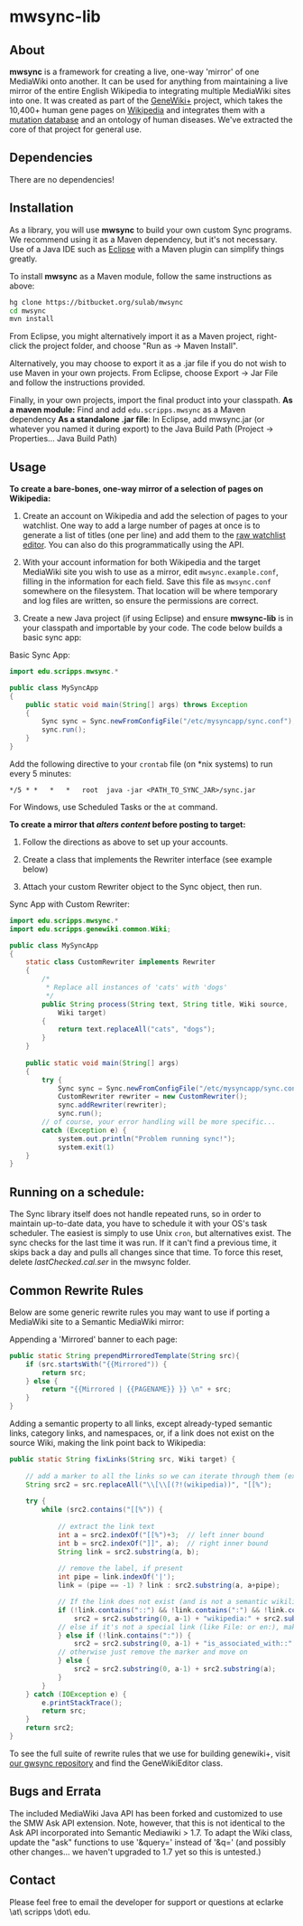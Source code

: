mwsync-lib
==========

About
----------
__mwsync__ is a framework for creating a live, one-way 'mirror' of one MediaWiki onto another. It can be used for anything from maintaining a live mirror of the entire English Wikipedia to integrating multiple MediaWiki sites into one.
It was created as part of the [GeneWiki+](http://genewikiplus.org) project, which takes the 10,400+ human gene pages on [Wikipedia](http://en.wikipedia.org) and integrates them with a [mutation database](http://snpedia.com) and an ontology of human diseases. We've extracted the core of that project for general use.

Dependencies
------------
There are no dependencies! 
    
Installation
------------
As a library, you will use __mwsync__ to build your own custom Sync programs. We recommend using it as a Maven dependency, but it's not necessary. Use of a Java IDE such as [Eclipse](http://eclipse.org) with a Maven plugin can simplify things greatly.

To install __mwsync__ as a Maven module, follow the same instructions as above:

```bash
hg clone https://bitbucket.org/sulab/mwsync
cd mwsync
mvn install
```
    
From Eclipse, you might alternatively import it as a Maven project, right-click the project folder, and choose "Run as -> Maven Install".

Alternatively, you may choose to export it as a .jar file if you do not wish to use Maven in your own projects. From Eclipse, choose Export -> Jar File and follow the instructions provided.

Finally, in your own projects, import the final product into your classpath.
__As a maven module:__
Find and add `edu.scripps.mwsync` as a Maven dependency
__As a standalone .jar file__:
In Eclipse, add mwsync.jar (or whatever you named it during export) to the Java Build Path (Project -> Properties... Java Build Path)

Usage
------
__To create a bare-bones, one-way mirror of a selection of pages on Wikipedia:__

1. Create an account on Wikipedia and add the selection of pages to your watchlist. One way to add a large number of pages at once is to generate a list of titles (one per line) and add them to the [raw watchlist editor](http://en.wikipedia.org/wiki/Special:EditWatchlist/raw). You can also do this programmatically using the API.

2. With your account information for both Wikipedia and the target MediaWiki site you wish to use as a mirror, edit `mwsync.example.conf`, filling in the information for each field. Save this file as `mwsync.conf` somewhere on the filesystem. That location will be where temporary and log files are written, so ensure the permissions are correct.

3. Create a new Java project (if using Eclipse) and ensure __mwsync-lib__ is in your classpath and importable by your code. The code below builds a basic sync app:

Basic Sync App:

```java
import edu.scripps.mwsync.*

public class MySyncApp
{
    public static void main(String[] args) throws Exception
    {
        Sync sync = Sync.newFromConfigFile("/etc/mysyncapp/sync.conf");
        sync.run();
    }
}
```
	
Add the following directive to your `crontab` file (on *nix systems) to run every 5 minutes:

    */5 * *   *   *   root  java -jar <PATH_TO_SYNC_JAR>/sync.jar

For Windows, use Scheduled Tasks or the `at` command.

__To create a mirror that _alters content_ before posting to target:__

1. Follow the directions as above to set up your accounts.

2. Create a class that implements the Rewriter interface (see example below)

3. Attach your custom Rewriter object to the Sync object, then run.

Sync App with Custom Rewriter:

```java
import edu.scripps.mwsync.*
import edu.scripps.genewiki.common.Wiki;

public class MySyncApp
{
    static class CustomRewriter implements Rewriter
    {
        /*
         * Replace all instances of 'cats' with 'dogs'
         */
        public String process(String text, String title, Wiki source,
            Wiki target)
        {
            return text.replaceAll("cats", "dogs");
        }
    }
    
    public static void main(String[] args) 
    {
        try {
            Sync sync = Sync.newFromConfigFile("/etc/mysyncapp/sync.conf");
            CustomRewriter rewriter = new CustomRewriter();
            sync.addRewriter(rewriter);
            sync.run();
        // of course, your error handling will be more specific...
        catch (Exception e) {  
            system.out.println("Problem running sync!");
            system.exit(1)
    }
}
```
	
Running on a schedule:
---------------------
The Sync library itself does not handle repeated runs, so in order to maintain up-to-date data, you have to schedule it with your OS's task scheduler. The easiest is simply to use Unix `cron`, but alternatives exist.
The sync checks for the last time it was run. If it can't find a previous time, it skips back a day and pulls all changes since that time. To force this reset, delete _lastChecked.cal.ser_ in the mwsync folder.

Common Rewrite Rules
----------
Below are some generic rewrite rules you may want to use if porting a MediaWiki site to a Semantic MediaWiki mirror:

Appending a 'Mirrored' banner to each page:
    
```java
public static String prependMirroredTemplate(String src){
    if (src.startsWith("{{Mirrored")) {
        return src;
    } else {
        return "{{Mirrored | {{PAGENAME}} }} \n" + src;
    }
}
```
	
Adding a semantic property to all links, except already-typed semantic links, category links, and namespaces, or, if a link does not exist on the source Wiki, making the link point back to Wikipedia:

```java
public static String fixLinks(String src, Wiki target) {
    
    // add a marker to all the links so we can iterate through them (except the ones that point to wikipedia)
    String src2 = src.replaceAll("\\[\\[(?!(wikipedia))", "[[%");
    
    try {
        while (src2.contains("[[%")) {
            
            // extract the link text
            int a = src2.indexOf("[[%")+3;  // left inner bound
            int b = src2.indexOf("]]", a);  // right inner bound
            String link = src2.substring(a, b);
            
            // remove the label, if present
            int pipe = link.indexOf('|');
            link = (pipe == -1) ? link : src2.substring(a, a+pipe);

            // If the link does not exist (and is not a semantic wikilink or category), append 'wikipedia:'
            if (!link.contains("::") && !link.contains(":") && !link.contains("Category:") && !target.exists(link)[0]) {
                src2 = src2.substring(0, a-1) + "wikipedia:" + src2.substring(a);
            // else if it's not a special link (like File: or en:), make it a semantic link
            } else if (!link.contains(":")) {
                src2 = src2.substring(0, a-1) + "is_associated_with::" + src2.substring(a);
            // otherwise just remove the marker and move on
            } else {
                src2 = src2.substring(0, a-1) + src2.substring(a);
            }
        }
    } catch (IOException e) {
        e.printStackTrace();
        return src;
    }
    return src2;
}
```

To see the full suite of rewrite rules that we use for building genewiki+, visit [our gwsync repository](http://bitbucket.org/sulab/gwsync) and find the GeneWikiEditor class.

Bugs and Errata
-----------------
The included MediaWiki Java API has been forked and customized to use the SMW Ask API extension. Note, however, that this is not identical to the Ask API incorporated into Semantic Mediawiki > 1.7. To adapt the Wiki class, update the "ask" functions to use '&query=' instead of '&q=' (and possibly other changes... we haven't upgraded to 1.7 yet so this is untested.)

Contact
------------
Please feel free to email the developer for support or questions at eclarke \at\ scripps \dot\ edu.
